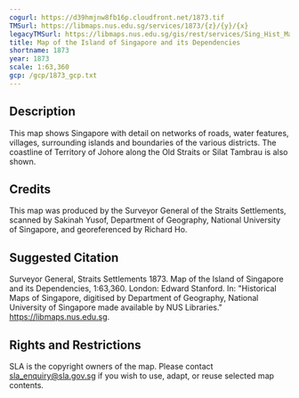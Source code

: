 ```yaml
---
cogurl: https://d39hmjnw8fb16p.cloudfront.net/1873.tif
TMSurl: https://libmaps.nus.edu.sg/services/1873/{z}/{y}/{x}
legacyTMSurl: https://libmaps.nus.edu.sg/gis/rest/services/Sing_Hist_Maps/1873/MapServer/tile/{z}/{y}/{x}
title: Map of the Island of Singapore and its Dependencies
shortname: 1873
year: 1873
scale: 1:63,360
gcp: /gcp/1873_gcp.txt
---
```


## Description

This map shows Singapore with detail on networks of roads, water features, villages, surrounding islands and boundaries of the various districts. The coastline of Territory of Johore along the Old Straits or Silat Tambrau is also shown.

## Credits

This map was produced by the Surveyor General of the Straits Settlements, scanned by Sakinah Yusof, Department of Geography, National University of Singapore, and georeferenced by Richard Ho.

## Suggested Citation

Surveyor General, Straits Settlements 1873. Map of the Island of Singapore and its Dependencies, 1:63,360. London: Edward Stanford. In: "Historical Maps of Singapore, digitised by Department of Geography, National University of Singapore made available by NUS Libraries." https://libmaps.nus.edu.sg.

## Rights and Restrictions

SLA is the copyright owners of the map. Please contact sla_enquiry@sla.gov.sg if you wish to use, adapt, or reuse selected map contents.
